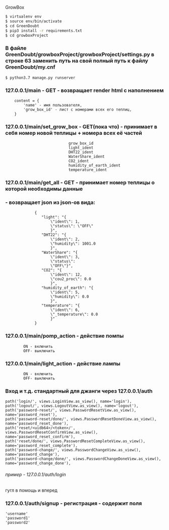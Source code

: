 GrowBox

```sh
$ virtualenv env
$ source env/bin/activate
$ cd GreenDoubt
$ pip3 install -r requirements.txt
$ cd growboxProject
```
### В файле GreenDoubt/growboxProject/growboxProject/settings.py  в строке 63 заменить путь на свой полный путь к файлу GreenDoubt/my.cnf
```
$ python3.7 manage.py runserver
```

### 127.0.0.1/main - GET - возвращает render html с наполнением
        content = {
            'name' - имя пользователя,
            'grow_box_id' - лист с номерами всех его теплиц,
        }
### 127.0.0.1/main/set_grow_box - GET(пока что) - принимает в себя номер новой теплицы + номера всех её частей
                                grow_box_id
                                light_ident
                                DHT22_ident
                                WaterShare_ident
                                CO2_ident
                                humidity_of_earth_ident
                                temperature_ident
### 127.0.0.1/main/get_all - GET - принимает номер теплицы о которой необходимы данные
### - возвращает json из json-ов вида:

                 {
                    "light": "{
                        \"ident\": 1,
                        \"status\": \"OFF\"
                        }",
                    "DHT22": "{
                        \"ident\": 2,
                        \"humidity\": 1001.0
                        }",
                    "WaterShare": "{
                        \"ident\": 3,
                        \"status\":
                        \"OFF\"}",
                    "CO2": "{
                        \"ident\": 12,
                        \"cou2_proc\": 0.0
                        }",
                    "humidity_of_earth": "{
                        \"ident\": 5,
                        \"humidity\": 0.0
                        }",
                    "temperature": "{
                        \"ident\": 6,
                        \"_temperature\": 0.0
                        }"
                 }

### 127.0.0.1/main/pomp_action - действие помпы
            ON - включить
            OFF- выключить
### 127.0.0.1/main/light_action -  действие лампы
            ON - включить
            OFF- выключить
### Вход и т.д. стандартный для джанги через 127.0.0.1/auth
    path('login/', views.LoginView.as_view(), name='login'),
    path('logout/', views.LogoutView.as_view(), name='logout'),
    path('password-reset/', views.PasswordResetView.as_view(), name='password_reset'),
    path('password-reset/done/', views.PasswordResetDoneView.as_view(), name='password_reset_done'),
    path('reset/<uidb64>/<token>/', views.PasswordResetConfirmView.as_view(), name='password_reset_confirm'),
    path('reset/done/', views.PasswordResetCompleteView.as_view(), name='password_reset_complete'),
    path('password-change/', views.PasswordChangeView.as_view(), name='password_change'),
    path('password-change/done/', views.PasswordChangeDoneView.as_view(), name='password_change_done'),
######    пример - 127.0.0.1/auth/login
гугл в помощь и вперед
### 127.0.0.1/auth/signup - регистрация - содержит поля
    'username'
    'password1'
    'password2'